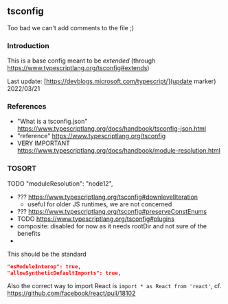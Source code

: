 ## tsconfig

Too bad we can't add comments to the file ;)

### Introduction

This is a base config meant to be *extended* (through https://www.typescriptlang.org/tsconfig#extends)

Last update: [https://devblogs.microsoft.com/typescript/](update marker) 2022/03/21


### References

* "What is a tsconfig.json" https://www.typescriptlang.org/docs/handbook/tsconfig-json.html
* "reference" https://www.typescriptlang.org/tsconfig
* VERY IMPORTANT https://www.typescriptlang.org/docs/handbook/module-resolution.html




### TOSORT

TODO  "moduleResolution": "node12",
* ??? https://www.typescriptlang.org/tsconfig#downlevelIteration
  * useful for older JS runtimes, we are not concerned
* ??? https://www.typescriptlang.org/tsconfig#preserveConstEnums
* TODO https://www.typescriptlang.org/tsconfig#plugins
* composite: disabled for now as it needs rootDir and not sure of the benefits
*
This should be the standard
```json
"esModuleInterop": true,
"allowSyntheticDefaultImports": true,
```
Also the correct way to import React is `import * as React from 'react'`, cf. https://github.com/facebook/react/pull/18102
